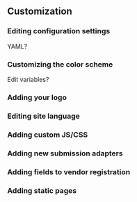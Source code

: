 ## Customization

### Editing configuration settings

YAML?

### Customizing the color scheme

Edit variables?

### Adding your logo

### Editing site language

### Adding custom JS/CSS

### Adding new submission adapters

### Adding fields to vendor registration

### Adding static pages
